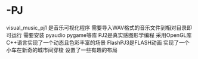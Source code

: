 # -PJ
visual_music_pj1 是音乐可视化程序 需要导入WAV格式的音乐文件到相对目录即可运行 需要安装 pyaudio pygame等库
PJ2是真实感图形学编程 采用OpenGL库 C++语言实现了一个动态且色彩丰富的场景
FlashPJ3是FLASH动画 实现了一个小车在新奇的城市间穿梭 设置了一些有趣的布局
